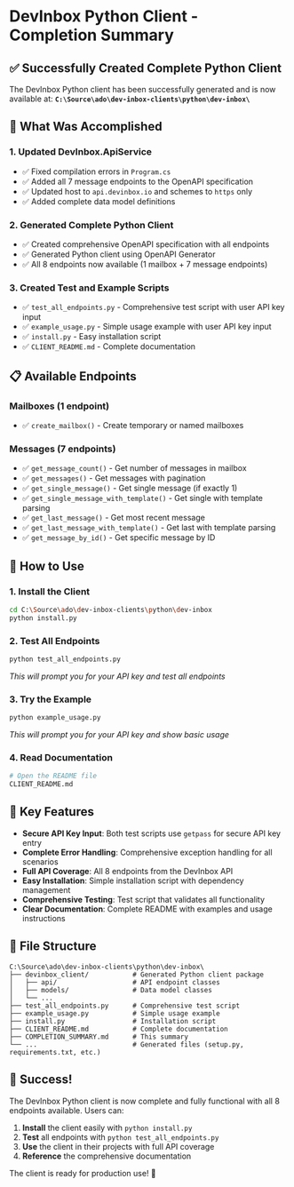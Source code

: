 # DevInbox Python Client - Completion Summary

## ✅ Successfully Created Complete Python Client

The DevInbox Python client has been successfully generated and is now available at:
**`C:\Source\ado\dev-inbox-clients\python\dev-inbox\`**

## 🎯 What Was Accomplished

### 1. Updated DevInbox.ApiService
- ✅ Fixed compilation errors in `Program.cs`
- ✅ Added all 7 message endpoints to the OpenAPI specification
- ✅ Updated host to `api.devinbox.io` and schemes to `https` only
- ✅ Added complete data model definitions

### 2. Generated Complete Python Client
- ✅ Created comprehensive OpenAPI specification with all endpoints
- ✅ Generated Python client using OpenAPI Generator
- ✅ All 8 endpoints now available (1 mailbox + 7 message endpoints)

### 3. Created Test and Example Scripts
- ✅ `test_all_endpoints.py` - Comprehensive test script with user API key input
- ✅ `example_usage.py` - Simple usage example with user API key input
- ✅ `install.py` - Easy installation script
- ✅ `CLIENT_README.md` - Complete documentation

## 📋 Available Endpoints

### Mailboxes (1 endpoint)
- ✅ `create_mailbox()` - Create temporary or named mailboxes

### Messages (7 endpoints)
- ✅ `get_message_count()` - Get number of messages in mailbox
- ✅ `get_messages()` - Get messages with pagination
- ✅ `get_single_message()` - Get single message (if exactly 1)
- ✅ `get_single_message_with_template()` - Get single with template parsing
- ✅ `get_last_message()` - Get most recent message
- ✅ `get_last_message_with_template()` - Get last with template parsing
- ✅ `get_message_by_id()` - Get specific message by ID

## 🚀 How to Use

### 1. Install the Client
```bash
cd C:\Source\ado\dev-inbox-clients\python\dev-inbox
python install.py
```

### 2. Test All Endpoints
```bash
python test_all_endpoints.py
```
*This will prompt you for your API key and test all endpoints*

### 3. Try the Example
```bash
python example_usage.py
```
*This will prompt you for your API key and show basic usage*

### 4. Read Documentation
```bash
# Open the README file
CLIENT_README.md
```

## 🔧 Key Features

- **Secure API Key Input**: Both test scripts use `getpass` for secure API key entry
- **Complete Error Handling**: Comprehensive exception handling for all scenarios
- **Full API Coverage**: All 8 endpoints from the DevInbox API
- **Easy Installation**: Simple installation script with dependency management
- **Comprehensive Testing**: Test script that validates all functionality
- **Clear Documentation**: Complete README with examples and usage instructions

## 📁 File Structure

```
C:\Source\ado\dev-inbox-clients\python\dev-inbox\
├── devinbox_client/           # Generated Python client package
│   ├── api/                   # API endpoint classes
│   ├── models/                # Data model classes
│   └── ...
├── test_all_endpoints.py      # Comprehensive test script
├── example_usage.py           # Simple usage example
├── install.py                 # Installation script
├── CLIENT_README.md           # Complete documentation
├── COMPLETION_SUMMARY.md      # This summary
└── ...                        # Generated files (setup.py, requirements.txt, etc.)
```

## 🎉 Success!

The DevInbox Python client is now complete and fully functional with all 8 endpoints available. Users can:

1. **Install** the client easily with `python install.py`
2. **Test** all endpoints with `python test_all_endpoints.py`
3. **Use** the client in their projects with full API coverage
4. **Reference** the comprehensive documentation

The client is ready for production use! 🚀
